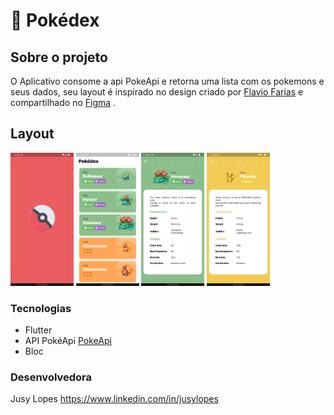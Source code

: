 # 📱 Pokédex
## Sobre o projeto

O Aplicativo consome a api PokeApi e retorna uma lista com os pokemons e seus dados, seu layout é inspirado no design criado por [Flavio Farias](https://farias.design) e compartilhado no [Figma](https://www.figma.com/file/THLxZSlOoUYMZrjFg0Kl1M/Pokédex?node-id=18241%3A2789) .


## Layout 
<p>
<img src="screenshots/Screenshot_1.png" width="20%">
<img src="screenshots/Screenshot_2.png" width="20%">
<img src="screenshots/Screenshot_3.png" width="20%">
<img src="screenshots/Screenshot_4.png" width="20%">
</p>

### Tecnologias 

* Flutter
* API PokéApi [PokeApi](https://pokeapi.co)
* Bloc


### Desenvolvedora

Jusy Lopes
https://www.linkedin.com/in/jusylopes
